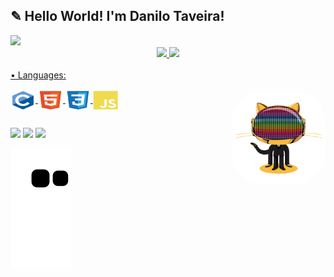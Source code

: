 ## ✎ Hello World! I'm Danilo Taveira!
</p align="center">
<img src="CapaDanilo.gif" />
<div align="center">
  <a href="https://github.com/Danilo-Taveira">
  <img height="150em" src="https://github-readme-stats.vercel.app/api?username=Danilo-Taveira&show_icons=true&theme=dracula&include_all_commits=true&count_private=true"/>
  <img height="150em" src="https://github-readme-stats.vercel.app/api/top-langs/?username=Danilo-Taveira&layout=compact&langs_count=7&theme=dracula"/>
</div>
 <br>
 • Languages: 
<div style="display: inline_block"><br>
  <img align="center" alt="Danilo-C" height="30" width="40" src="https://raw.githubusercontent.com/devicons/devicon/master/icons/c/c-original.svg">
  <img align="center" alt="Danilo-HTML" height="30" width="40" src="https://raw.githubusercontent.com/devicons/devicon/master/icons/html5/html5-original.svg">
  <img align="center" alt="Danilo-CSS" height="30" width="40" src="https://raw.githubusercontent.com/devicons/devicon/master/icons/css3/css3-original.svg">
  <img align="center" alt="Danilo-Js" height="30" width="40" src="https://raw.githubusercontent.com/devicons/devicon/master/icons/javascript/javascript-plain.svg">
  <img align="right" alt="Danilo-pic" height="150" style="border-radius:50px;" src="daftpunktocat-guy.gif">
</div>
  
##
 
<div> 
  <a href="https://instagram.com/danilo.navega" target="_blank"><img src="https://img.shields.io/badge/-Instagram-%23E4405F?style=for-the-badge&logo=instagram&logoColor=white" target="_blank"></a>
   <a href = "mailto:dtnavega@gmail.com"><img src="https://img.shields.io/badge/-Gmail-%23333?style=for-the-badge&logo=gmail&logoColor=white" target="_blank"></a>
  <a href="https://www.linkedin.com/in/danilo-taveira-630888210/" target="_blank"><img src="https://img.shields.io/badge/-LinkedIn-%230077B5?style=for-the-badge&logo=linkedin&logoColor=white" target="_blank"></a> 
  
  ![Snake animation](https://github.com/Danilo-Taveira/Danilo-Taveira/blob/output/github-contribution-grid-snake.svg)
 
</div>
